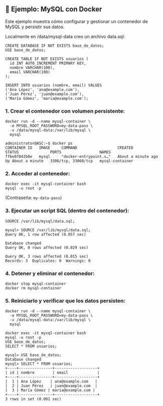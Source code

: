 ## 🧪 Ejemplo: MySQL con Docker

Este ejemplo muestra cómo configurar y gestionar un contenedor de MySQL y persistir sus datos.

Localmente en /data/mysql-data creo un archivo data.sql:
```
CREATE DATABASE IF NOT EXISTS base_de_datos;
USE base_de_datos;

CREATE TABLE IF NOT EXISTS usuarios (
  id INT AUTO_INCREMENT PRIMARY KEY,
  nombre VARCHAR(100),
  email VARCHAR(100)
);

INSERT INTO usuarios (nombre, email) VALUES
('Ana López', 'ana@example.com'),
('Juan Pérez', 'juan@example.com'),
('María Gómez', 'maria@example.com');
```

### 1\. Crear el contenedor con volumen persistente:

```
docker run -d --name mysql-container \
  -e MYSQL_ROOT_PASSWORD=my-data-pass \
  -v /data/mysql-data:/var/lib/mysql \
  mysql
```
```
administrator@ASC:~$ docker ps 
CONTAINER ID   IMAGE     COMMAND                  CREATED              STATUS              PORTS                 NAMES
ff6e07042b0e   mysql     "docker-entrypoint.s…"   About a minute ago   Up About a minute   3306/tcp, 33060/tcp   mysql-container
```
### 2\. Acceder al contenedor:

```
docker exec -it mysql-container bash
mysql -u root -p
```
(Contraseña: `my-data-pass`)

### 3\. Ejecutar un script SQL (dentro del contenedor):

```
SOURCE /var/lib/mysql/data.sql;

mysql> SOURCE /var/lib/mysql/data.sql;
Query OK, 1 row affected (0.057 sec)

Database changed
Query OK, 0 rows affected (0.029 sec)

Query OK, 3 rows affected (0.015 sec)
Records: 3  Duplicates: 0  Warnings: 0

```

### 4\. Detener y eliminar el contenedor:

```
docker stop mysql-container
docker rm mysql-container
```

### 5\. Reiniciarlo y verificar que los datos persisten:

```
docker run -d --name mysql-container \
  -e MYSQL_ROOT_PASSWORD=my-data-pass \
  -v /data/mysql-data:/var/lib/mysql \
  mysql
```

```
docker exec -it mysql-container bash
mysql -u root -p
USE base_de_datos;
SELECT * FROM usuarios;

mysql> USE base_de_datos;
Database changed
mysql> SELECT * FROM usuarios;
+----+---------------+-------------------+
| id | nombre        | email             |
+----+---------------+-------------------+
|  1 | Ana López    | ana@example.com   |
|  2 | Juan Pérez   | juan@example.com  |
|  3 | María Gómez | maria@example.com |
+----+---------------+-------------------+
3 rows in set (0.001 sec)
```
